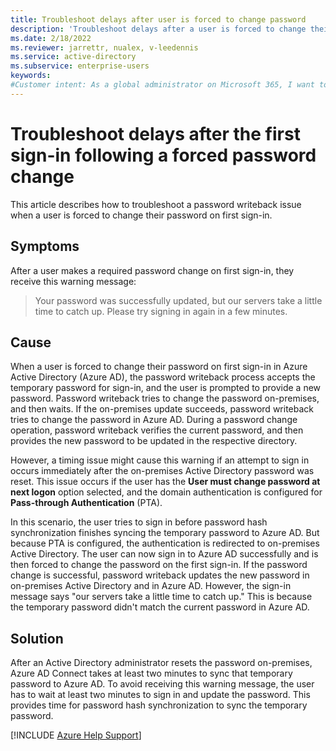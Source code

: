 ```yaml
---
title: Troubleshoot delays after user is forced to change password
description: 'Troubleshoot delays after a user is forced to change their password, and then signs in and gets this message: "Our servers take a little time to catch up."'
ms.date: 2/18/2022
ms.reviewer: jarrettr, nualex, v-leedennis
ms.service: active-directory
ms.subservice: enterprise-users
keywords:
#Customer intent: As a global administrator on Microsoft 365, I want to make sure that when I force a password reset on a user, they can change their temporary password in on-premises Active Directory so that they don't get frustrated and give up on the process.
---
```

# Troubleshoot delays after the first sign-in following a forced password change

This article describes how to troubleshoot a password writeback issue when a user is forced to change their password on first sign-in.

## Symptoms

After a user makes a required password change on first sign-in, they receive this warning message:

> Your password was successfully updated, but our servers take a little time to catch up. Please try signing in again in a few minutes.

## Cause

When a user is forced to change their password on first sign-in in Azure Active Directory (Azure AD), the password writeback process accepts the temporary password for sign-in, and the user is prompted to provide a new password. Password writeback tries to change the password on-premises, and then waits. If the on-premises update succeeds, password writeback tries to change the password in Azure AD. During a password change operation, password writeback verifies the current password, and then provides the new password to be updated in the respective directory.

However, a timing issue might cause this warning if an attempt to sign in occurs immediately after the on-premises Active Directory password was reset. This issue occurs if the user has the **User must change password at next logon** option selected, and the domain authentication is configured for **Pass-through Authentication** (PTA).

In this scenario, the user tries to sign in before password hash synchronization finishes syncing the temporary password to Azure AD. But because PTA is configured, the authentication is redirected to on-premises Active Directory. The user can now sign in to Azure AD successfully and is then forced to change the password on the first sign-in. If the password change is successful, password writeback updates the new password in on-premises Active Directory and in Azure AD. However, the sign-in message says "our servers take a little time to catch up." This is because the temporary password didn't match the current password in Azure AD.

## Solution

After an Active Directory administrator resets the password on-premises, Azure AD Connect takes at least two minutes to sync that temporary password to Azure AD. To avoid receiving this warning message, the user has to wait at least two minutes to sign in and update the password. This provides time for password hash synchronization to sync the temporary password.

[!INCLUDE [Azure Help Support](../../includes/azure-help-support.md)]
